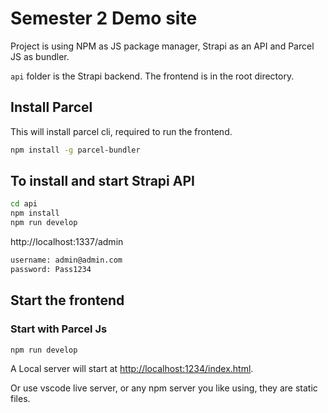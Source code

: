 # Semester 2 Demo site

Project is using NPM as JS package manager, Strapi as an API and Parcel JS as bundler.

`api` folder is the Strapi backend. The frontend is in the root directory.

## Install Parcel

This will install parcel cli, required to run the frontend.

```bash
npm install -g parcel-bundler
```

## To install and start Strapi API

```bash
cd api
npm install
npm run develop
```

http://localhost:1337/admin

```bash
username: admin@admin.com
password: Pass1234
```

## Start the frontend

### Start with Parcel Js

```bash
npm run develop
```

A Local server will start at [http://localhost:1234/index.html](http://localhost:1234/index.html).

Or use vscode live server, or any npm server you like using, they are static files.
